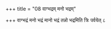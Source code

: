 +++
title = "08 वाग्भद्रम् मनो भद्रम्"

+++
वाग्भद्रं मनो भद्रं मानो भद्रं तन्नो भद्रमिति त्रिः पर्वयेत् ८